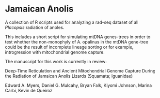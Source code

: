 # Jamaican Anolis


A collection of R scripts used for analyzing a rad-seq dataset of all _Placopsis_ radiation of anoles.

This includes a short script for simulating mtDNA genes-trees in order to test whether the non-monophyly of A. opalinus in the mtDNA gene-tree could be the result of incomplete lineage sorting or for example, introgression with mitochondrial genome capture.


The manuscript for this work is currently in review:

Deep-Time Reticulation and Ancient Mitochondrial Genome Capture During the Radiation of Jamaican Anolis Lizards (Squamata; Iguanidae)

Edward A. Myers, Daniel G. Mulcahy, Bryan Falk, Kiyomi Johnson, Marina Carbi, Kevin de Queiroz

